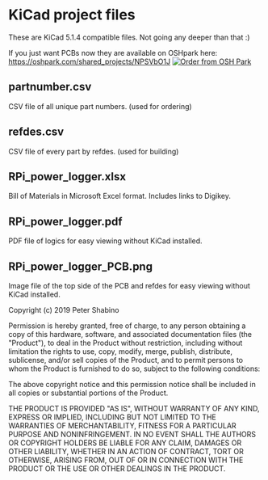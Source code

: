 # KiCad project files
These are KiCad 5.1.4 compatible files. Not going any deeper than that :)

If you just want PCBs now they are available on OSHpark here:
https://oshpark.com/shared_projects/NPSVbO1J
<a href="https://oshpark.com/shared_projects/NPSVbO1J"><img src="https://oshpark.com/assets/badge-5b7ec47045b78aef6eb9d83b3bac6b1920de805e9a0c227658eac6e19a045b9c.png" alt="Order from OSH Park"></img></a>

## partnumber.csv
CSV file of all unique part numbers. (used for ordering)

## refdes.csv
CSV file of every part by refdes. (used for building)

## RPi_power_logger.xlsx
Bill of Materials in Microsoft Excel format. Includes links to Digikey. 

## RPi_power_logger.pdf
PDF file of logics for easy viewing without KiCad installed. 

## RPi_power_logger_PCB.png
Image file of the top side of the PCB and refdes for easy viewing without KiCad installed. 


Copyright (c) 2019 Peter Shabino

Permission is hereby granted, free of charge, to any person obtaining a copy of this hardware, software, and associated documentation files 
(the "Product"), to deal in the Product without restriction, including without limitation the rights to use, copy, modify, merge, publish, 
distribute, sublicense, and/or sell copies of the Product, and to permit persons to whom the Product is furnished to do so, subject to the 
following conditions:

The above copyright notice and this permission notice shall be included in all copies or substantial portions of the Product.

THE PRODUCT IS PROVIDED "AS IS", WITHOUT WARRANTY OF ANY KIND, EXPRESS OR IMPLIED, INCLUDING BUT NOT LIMITED TO THE WARRANTIES OF 
MERCHANTABILITY, FITNESS FOR A PARTICULAR PURPOSE AND NONINFRINGEMENT. IN NO EVENT SHALL THE AUTHORS OR COPYRIGHT HOLDERS BE LIABLE 
FOR ANY CLAIM, DAMAGES OR OTHER LIABILITY, WHETHER IN AN ACTION OF CONTRACT, TORT OR OTHERWISE, ARISING FROM, OUT OF OR IN CONNECTION 
WITH THE PRODUCT OR THE USE OR OTHER DEALINGS IN THE PRODUCT.
